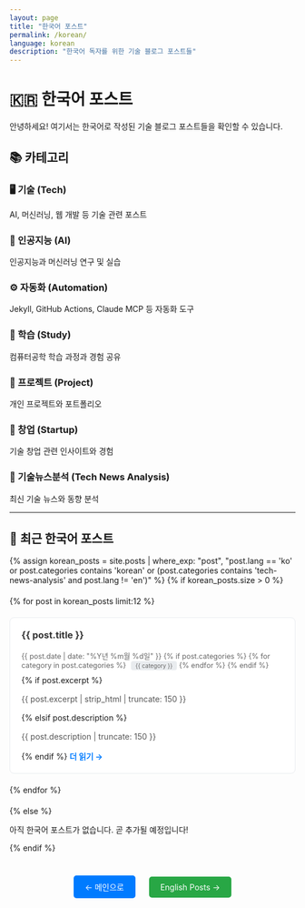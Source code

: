 ```yaml
---
layout: page
title: "한국어 포스트"
permalink: /korean/
language: korean
description: "한국어 독자를 위한 기술 블로그 포스트들"
---
```


# 🇰🇷 한국어 포스트

안녕하세요! 여기서는 한국어로 작성된 기술 블로그 포스트들을 확인할 수 있습니다.

## 📚 카테고리

### 🖥️ 기술 (Tech)
AI, 머신러닝, 웹 개발 등 기술 관련 포스트

### 🤖 인공지능 (AI)
인공지능과 머신러닝 연구 및 실습

### ⚙️ 자동화 (Automation)
Jekyll, GitHub Actions, Claude MCP 등 자동화 도구

### 📖 학습 (Study)
컴퓨터공학 학습 과정과 경험 공유

### 🚀 프로젝트 (Project)
개인 프로젝트와 포트폴리오

### 💼 창업 (Startup)
기술 창업 관련 인사이트와 경험

### 📰 기술뉴스분석 (Tech News Analysis)
최신 기술 뉴스와 동향 분석

---

## 📝 최근 한국어 포스트

<div class="korean-posts">
{% assign korean_posts = site.posts | where_exp: "post", "post.lang == 'ko' or post.categories contains 'korean' or (post.categories contains 'tech-news-analysis' and post.lang != 'en')" %}
{% if korean_posts.size > 0 %}
  <div class="posts-grid" style="display: grid; grid-template-columns: repeat(auto-fit, minmax(300px, 1fr)); gap: 20px; margin: 20px 0;">
    {% for post in korean_posts limit:12 %}
      <article class="post-preview" style="border: 1px solid #e9ecef; border-radius: 8px; padding: 20px; background: white; transition: box-shadow 0.3s ease;">
        <h3 style="margin-top: 0;"><a href="{{ post.url | relative_url }}" style="text-decoration: none; color: #333;">{{ post.title }}</a></h3>
        <p class="post-meta" style="color: #666; font-size: 0.9em; margin: 10px 0;">
          <time datetime="{{ post.date | date_to_xmlschema }}">{{ post.date | date: "%Y년 %m월 %d일" }}</time>
          {% if post.categories %}
            <span class="categories">
              {% for category in post.categories %}
                <span class="category" style="background: #e9ecef; padding: 2px 8px; border-radius: 4px; margin-left: 5px; font-size: 0.8em;">{{ category }}</span>
              {% endfor %}
            </span>
          {% endif %}
        </p>
        {% if post.excerpt %}
          <p class="excerpt" style="color: #555; line-height: 1.5;">{{ post.excerpt | strip_html | truncate: 150 }}</p>
        {% elsif post.description %}
          <p class="excerpt" style="color: #555; line-height: 1.5;">{{ post.description | truncate: 150 }}</p>
        {% endif %}
        <a href="{{ post.url | relative_url }}" style="color: #007bff; text-decoration: none; font-weight: bold;">더 읽기 →</a>
      </article>
    {% endfor %}
  </div>
{% else %}
  <p>아직 한국어 포스트가 없습니다. 곧 추가될 예정입니다!</p>
{% endif %}
</div>

<div class="navigation-links" style="text-align: center; margin: 40px 0;">
  <a href="{{ '/' | relative_url }}" class="btn" style="display: inline-block; padding: 10px 20px; background: #007bff; color: white; text-decoration: none; border-radius: 5px; margin: 0 10px;">← 메인으로</a>
  <a href="{{ '/english/' | relative_url }}" class="btn" style="display: inline-block; padding: 10px 20px; background: #28a745; color: white; text-decoration: none; border-radius: 5px; margin: 0 10px;">English Posts →</a>
</div>

<style>
.post-preview:hover {
  box-shadow: 0 4px 8px rgba(0,0,0,0.1);
}

.posts-grid article {
  transition: transform 0.2s ease;
}

.posts-grid article:hover {
  transform: translateY(-2px);
}
</style>
